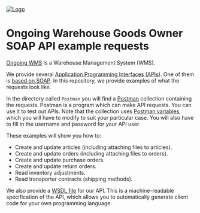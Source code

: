 <a href="https://ongoingwarehouse.com">![Logo](https://ongoingwarehouse.com/images/logo/ongoing_logo_rgb_150.webp)</a>
# Ongoing Warehouse Goods Owner SOAP API example requests
[Ongoing WMS](https://ongoingwarehouse.com/) is a Warehouse Management System (WMS).

We provide several [Application Programming Interfaces (APIs)](https://developer.ongoingwarehouse.com/). One of them is [based on SOAP](https://developer.ongoingwarehouse.com/goods-owner-soap-api). In this repository, we provide examples of what the requests look like.

In the directory called ``Postman`` you will find a [Postman](https://www.postman.com/) collection containing the requests. Postman is a program which can make API requests. You can use it to test out APIs. Note that the collection uses [Postman variables](https://learning.postman.com/docs/sending-requests/managing-environments/), which you will have to modify to suit your particular case. You will also have to fill in the username and password for your API user.

These examples will show you how to:
* Create and update articles (including attaching files to articles).
* Create and update orders (including attaching files to orders).
* Create and update purchase orders.
* Create and update return orders.
* Read inventory adjustments.
* Read transporter contracts (shipping methods).

We also provide a [WSDL file](https://developer.ongoingwarehouse.com/Basics) for our API. This is a machine-readable specification of the API, which allows you to automatically generate client code for your own programming language.
